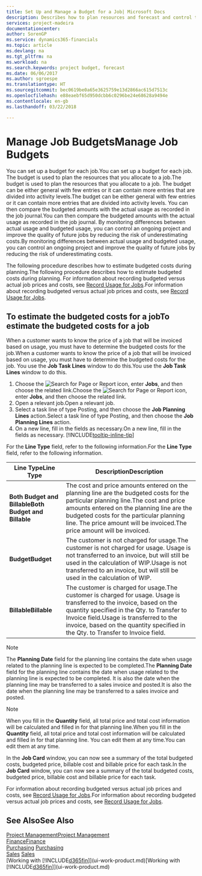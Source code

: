 ```yaml
---
title: Set Up and Manage a Budget for a Job| Microsoft Docs
description: Describes how to plan resources and forecast and control the costs of a project by setting up a budget for each job.
services: project-madeira
documentationcenter: 
author: SorenGP
ms.service: dynamics365-financials
ms.topic: article
ms.devlang: na
ms.tgt_pltfrm: na
ms.workload: na
ms.search.keywords: project budget, forecast
ms.date: 06/06/2017
ms.author: sgroespe
ms.translationtype: HT
ms.sourcegitcommit: bec0619be0a65e3625759e13d2866ac615d7513c
ms.openlocfilehash: e88eaebf65d950dcbb6c0296be24e68628a9494e
ms.contentlocale: en-gb
ms.lasthandoff: 03/22/2018

---
```

# <a name="manage-job-budgets"></a><span data-ttu-id="0d7b5-103">Manage Job Budgets</span><span class="sxs-lookup"><span data-stu-id="0d7b5-103">Manage Job Budgets</span></span>
<span data-ttu-id="0d7b5-104">You can set up a budget for each job.</span><span class="sxs-lookup"><span data-stu-id="0d7b5-104">You can set up a budget for each job.</span></span> <span data-ttu-id="0d7b5-105">The budget is used to plan the resources that you allocate to a job.</span><span class="sxs-lookup"><span data-stu-id="0d7b5-105">The budget is used to plan the resources that you allocate to a job.</span></span> <span data-ttu-id="0d7b5-106">The budget can be either general with few entries or it can contain more entries that are divided into activity levels.</span><span class="sxs-lookup"><span data-stu-id="0d7b5-106">The budget can be either general with few entries or it can contain more entries that are divided into activity levels.</span></span> <span data-ttu-id="0d7b5-107">You can then compare the budgeted amounts with the actual usage as recorded in the job journal.</span><span class="sxs-lookup"><span data-stu-id="0d7b5-107">You can then compare the budgeted amounts with the actual usage as recorded in the job journal.</span></span> <span data-ttu-id="0d7b5-108">By monitoring differences between actual usage and budgeted usage, you can control an ongoing project and improve the quality of future jobs by reducing the risk of underestimating costs.</span><span class="sxs-lookup"><span data-stu-id="0d7b5-108">By monitoring differences between actual usage and budgeted usage, you can control an ongoing project and improve the quality of future jobs by reducing the risk of underestimating costs.</span></span>

<span data-ttu-id="0d7b5-109">The following procedure describes how to estimate budgeted costs during planning.</span><span class="sxs-lookup"><span data-stu-id="0d7b5-109">The following procedure describes how to estimate budgeted costs during planning.</span></span> <span data-ttu-id="0d7b5-110">For information about recording budgeted versus actual job prices and costs, see [Record Usage for Jobs](projects-how-record-job-usage.md).</span><span class="sxs-lookup"><span data-stu-id="0d7b5-110">For information about recording budgeted versus actual job prices and costs, see [Record Usage for Jobs](projects-how-record-job-usage.md).</span></span>  

## <a name="JobBudgetCosts"></a> <span data-ttu-id="0d7b5-111">To estimate the budgeted costs for a job</span><span class="sxs-lookup"><span data-stu-id="0d7b5-111">To estimate the budgeted costs for a job</span></span>
<span data-ttu-id="0d7b5-112">When a customer wants to know the price of a job that will be invoiced based on usage, you must have to determine the budgeted costs for the job.</span><span class="sxs-lookup"><span data-stu-id="0d7b5-112">When a customer wants to know the price of a job that will be invoiced based on usage, you must have to determine the budgeted costs for the job.</span></span> <span data-ttu-id="0d7b5-113">You use the **Job Task Lines** window to do this.</span><span class="sxs-lookup"><span data-stu-id="0d7b5-113">You use the **Job Task Lines** window to do this.</span></span>

1. <span data-ttu-id="0d7b5-114">Choose the ![Search for Page or Report](media/ui-search/search_small.png "Search for Page or Report icon") icon, enter **Jobs**, and then choose the related link.</span><span class="sxs-lookup"><span data-stu-id="0d7b5-114">Choose the ![Search for Page or Report](media/ui-search/search_small.png "Search for Page or Report icon") icon, enter **Jobs**, and then choose the related link.</span></span>  
2. <span data-ttu-id="0d7b5-115">Open a relevant job.</span><span class="sxs-lookup"><span data-stu-id="0d7b5-115">Open a relevant job.</span></span>
3. <span data-ttu-id="0d7b5-116">Select a task line of type Posting, and then choose the **Job Planning Lines** action.</span><span class="sxs-lookup"><span data-stu-id="0d7b5-116">Select a task line of type Posting, and then choose the **Job Planning Lines** action.</span></span>
4. <span data-ttu-id="0d7b5-117">On a new line, fill in the fields as necessary.</span><span class="sxs-lookup"><span data-stu-id="0d7b5-117">On a new line, fill in the fields as necessary.</span></span> [!INCLUDE[tooltip-inline-tip](includes/tooltip-inline-tip_md.md)]   

<span data-ttu-id="0d7b5-118">For the **Line Type** field, refer to the following information.</span><span class="sxs-lookup"><span data-stu-id="0d7b5-118">For the **Line Type** field, refer to the following information.</span></span>  

| <span data-ttu-id="0d7b5-119">Line Type</span><span class="sxs-lookup"><span data-stu-id="0d7b5-119">Line Type</span></span> | <span data-ttu-id="0d7b5-120">Description</span><span class="sxs-lookup"><span data-stu-id="0d7b5-120">Description</span></span> |
| --- | --- |
| <span data-ttu-id="0d7b5-121">**Both Budget and Billable**</span><span class="sxs-lookup"><span data-stu-id="0d7b5-121">**Both Budget and Billable**</span></span> |<span data-ttu-id="0d7b5-122">The cost and price amounts entered on the planning line are the budgeted costs for the particular planning line.</span><span class="sxs-lookup"><span data-stu-id="0d7b5-122">The cost and price amounts entered on the planning line are the budgeted costs for the particular planning line.</span></span> <span data-ttu-id="0d7b5-123">The price amount will be invoiced.</span><span class="sxs-lookup"><span data-stu-id="0d7b5-123">The price amount will be invoiced.</span></span> |
| <span data-ttu-id="0d7b5-124">**Budget**</span><span class="sxs-lookup"><span data-stu-id="0d7b5-124">**Budget**</span></span> |<span data-ttu-id="0d7b5-125">The customer is not charged for usage.</span><span class="sxs-lookup"><span data-stu-id="0d7b5-125">The customer is not charged for usage.</span></span> <span data-ttu-id="0d7b5-126">Usage is not transferred to an invoice, but will still be used in the calculation of WIP.</span><span class="sxs-lookup"><span data-stu-id="0d7b5-126">Usage is not transferred to an invoice, but will still be used in the calculation of WIP.</span></span> |
| <span data-ttu-id="0d7b5-127">**Billable**</span><span class="sxs-lookup"><span data-stu-id="0d7b5-127">**Billable**</span></span> |<span data-ttu-id="0d7b5-128">The customer is charged for usage.</span><span class="sxs-lookup"><span data-stu-id="0d7b5-128">The customer is charged for usage.</span></span> <span data-ttu-id="0d7b5-129">Usage is transferred to the invoice, based on the quantity specified in the Qty. to Transfer to Invoice field.</span><span class="sxs-lookup"><span data-stu-id="0d7b5-129">Usage is transferred to the invoice, based on the quantity specified in the Qty. to Transfer to Invoice field.</span></span> |

> [!NOTE]  
>   <span data-ttu-id="0d7b5-130">The **Planning Date** field for the planning line contains the date when usage related to the planning line is expected to be completed.</span><span class="sxs-lookup"><span data-stu-id="0d7b5-130">The **Planning Date** field for the planning line contains the date when usage related to the planning line is expected to be completed.</span></span> <span data-ttu-id="0d7b5-131">It is also the date when the planning line may be transferred to a sales invoice and posted.</span><span class="sxs-lookup"><span data-stu-id="0d7b5-131">It is also the date when the planning line may be transferred to a sales invoice and posted.</span></span>  

> [!NOTE]  
>   <span data-ttu-id="0d7b5-132">When you fill in the **Quantity** field, all total price and total cost information will be calculated and filled in for that planning line.</span><span class="sxs-lookup"><span data-stu-id="0d7b5-132">When you fill in the **Quantity** field, all total price and total cost information will be calculated and filled in for that planning line.</span></span> <span data-ttu-id="0d7b5-133">You can edit them at any time.</span><span class="sxs-lookup"><span data-stu-id="0d7b5-133">You can edit them at any time.</span></span>

<span data-ttu-id="0d7b5-134">In the **Job Card** window, you can now see a summary of the total budgeted costs, budgeted price, billable cost and billable price for each task.</span><span class="sxs-lookup"><span data-stu-id="0d7b5-134">In the **Job Card** window, you can now see a summary of the total budgeted costs, budgeted price, billable cost and billable price for each task.</span></span>

<span data-ttu-id="0d7b5-135">For information about recording budgeted versus actual job prices and costs, see [Record Usage for Jobs](projects-how-record-job-usage.md).</span><span class="sxs-lookup"><span data-stu-id="0d7b5-135">For information about recording budgeted versus actual job prices and costs, see [Record Usage for Jobs](projects-how-record-job-usage.md).</span></span>

## <a name="see-also"></a><span data-ttu-id="0d7b5-136">See Also</span><span class="sxs-lookup"><span data-stu-id="0d7b5-136">See Also</span></span>
[<span data-ttu-id="0d7b5-137">Project Management</span><span class="sxs-lookup"><span data-stu-id="0d7b5-137">Project Management</span></span>](projects-manage-projects.md)  
[<span data-ttu-id="0d7b5-138">Finance</span><span class="sxs-lookup"><span data-stu-id="0d7b5-138">Finance</span></span>](finance.md)  
<span data-ttu-id="0d7b5-139">[Purchasing](purchasing-manage-purchasing.md)       </span><span class="sxs-lookup"><span data-stu-id="0d7b5-139">[Purchasing](purchasing-manage-purchasing.md)       </span></span>  
<span data-ttu-id="0d7b5-140">[Sales](sales-manage-sales.md)    </span><span class="sxs-lookup"><span data-stu-id="0d7b5-140">[Sales](sales-manage-sales.md)    </span></span>  
<span data-ttu-id="0d7b5-141">[Working with [!INCLUDE[d365fin](includes/d365fin_md.md)]](ui-work-product.md)</span><span class="sxs-lookup"><span data-stu-id="0d7b5-141">[Working with [!INCLUDE[d365fin](includes/d365fin_md.md)]](ui-work-product.md)</span></span>  

